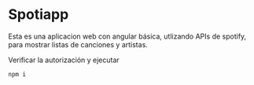 # Spotiapp

Esta es una aplicacion web con angular básica, utlizando APIs de spotify, para mostrar listas de canciones y artistas.

Verificar la autorización
y ejecutar 

````````
npm i
````````